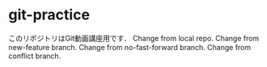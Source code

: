 # git-practice
このリポジトリはGit動画講座用です．
Change from local repo.
Change from new-feature branch.
Change from no-fast-forward branch.
Change from conflict branch.

